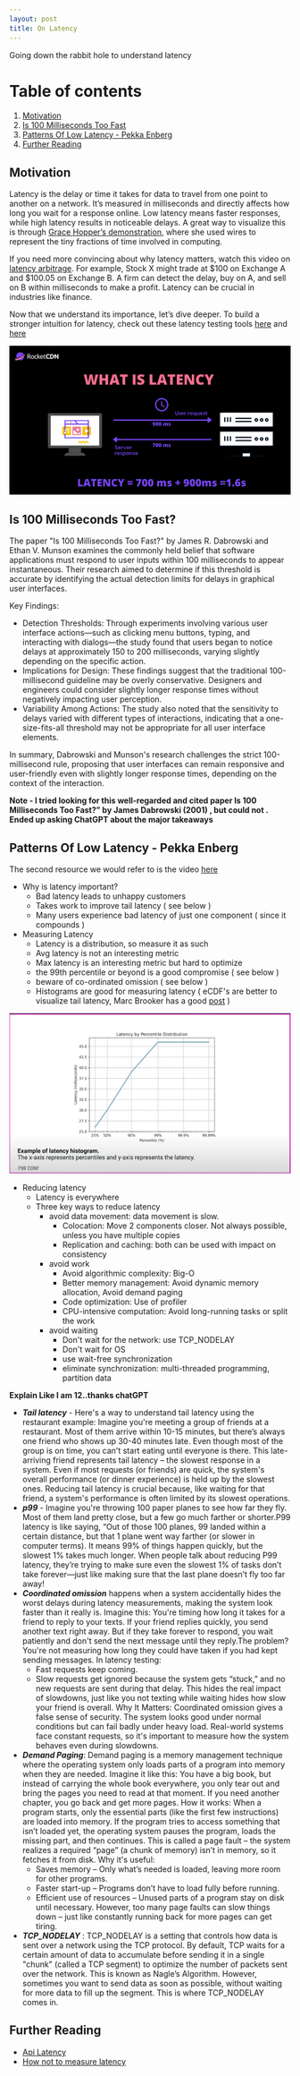 ```yaml
---
layout: post
title: On Latency
---
```


Going down the rabbit hole to understand latency

# Table of contents
1. [Motivation](#introduction)
2. [Is 100 Milliseconds Too Fast](#fast)
3. [Patterns Of Low Latency - Pekka Enberg](#low)
4. [Further Reading](#further)

## Motivation <a name="introduction"></a>
Latency is the delay or time it takes for data to travel from one point to another on a network. It’s measured in milliseconds and directly affects how long you wait for a response online. Low latency means faster responses, while high latency results in noticeable delays.
A great way to visualize this is through [Grace Hopper’s demonstration](https://dataphys.org/list/grace-hopper-nanoseconds/), where she used wires to represent the tiny fractions of time involved in computing.

If you need more convincing about why latency matters, watch this video on [latency arbitrage](https://youtu.be/0eqqCwhPlyU?si=7U4A-NwSVvsGPob1). For example, Stock X might trade at $100 on Exchange A and $100.05 on Exchange B. A firm can detect the delay, buy on A, and sell on B within milliseconds to make a profit. Latency can be crucial in industries like finance.

Now that we understand its importance, let’s dive deeper. To build a stronger intuition for latency, check out these latency testing tools [here](https://aws-latency-test.com/) and [here](https://benjdd.com/aws/)

![latency](https://raw.githubusercontent.com/sponug/sponug.github.io/master/images/Network-latency-explained.png)

## Is 100 Milliseconds Too Fast? <a name="fast"></a>
The paper "Is 100 Milliseconds Too Fast?" by James R. Dabrowski and Ethan V. Munson examines the commonly held belief that software applications must respond to user inputs within 100 milliseconds to appear instantaneous. Their research aimed to determine if this threshold is accurate by identifying the actual detection limits for delays in graphical user interfaces.

Key Findings:
- Detection Thresholds: Through experiments involving various user interface actions—such as clicking menu buttons, typing, and interacting with dialogs—the study found that users began to notice delays at approximately 150 to 200 milliseconds, varying slightly depending on the specific action. 
- Implications for Design: These findings suggest that the traditional 100-millisecond guideline may be overly conservative. Designers and engineers could consider slightly longer response times without negatively impacting user perception.
- Variability Among Actions: The study also noted that the sensitivity to delays varied with different types of interactions, indicating that a one-size-fits-all threshold may not be appropriate for all user interface elements.

In summary, Dabrowski and Munson's research challenges the strict 100-millisecond rule, proposing that user interfaces can remain responsive and user-friendly even with slightly longer response times, depending on the context of the interaction.

**Note - I tried looking for this well-regarded and cited paper Is 100 Milliseconds Too Fast?” by James Dabrowski (2001) , but could not . Ended up asking ChatGPT about the major takeaways**

## Patterns Of Low Latency - Pekka Enberg <a name="low"></a>
The second resource we would refer to is the video [here](https://youtu.be/Bbq8ER_GXrM?si=X2_IT7ealNV7LUMx)

- Why is latency important?
    - Bad latency leads to unhappy customers
    - Takes work to improve tail latency ( see below )
    - Many users experience bad latency of just one component ( since it compounds )
 - Measuring Latency
     - Latency is a distribution, so measure it as such
     -  Avg latency is not an interesting metric
     -  Max latency is an interesting metric but hard to optimize
     -  the 99th percentile or beyond is a good compromise ( see below )
     -  beware of co-ordinated omission ( see below )
     -  Histograms are good for measuring latency   ( eCDF's are better to visualize tail latency, Marc Brooker has a good [post](https://brooker.co.za/blog/2022/09/02/ecdf.html) )

![latency2](https://raw.githubusercontent.com/sponug/sponug.github.io/master/images/latency-hist.JPG)
  
    
 - Reducing latency
     -  Latency is everywhere
     -  Three key ways to reduce latency
         - avoid data movement: data movement is slow.
             - Colocation: Move 2 components closer. Not always possible, unless you have multiple copies
             - Replication and caching: both can be used with impact on consistency 
         - avoid work
             - Avoid algorithmic complexity: Big-O
             - Better memory management: Avoid dynamic memory allocation, Avoid demand paging
             - Code optimization: Use of profiler
             - CPU-intensive computation: Avoid long-running tasks or split the work
         - avoid waiting
             - Don't wait for the network: use TCP_NODELAY
             - Don't wait for OS
             - use wait-free synchronization
             - eliminate synchronization: multi-threaded programming, partition data        
 

**Explain Like I am 12..thanks chatGPT**
 - ***Tail latency*** - Here's a way to understand tail latency using the restaurant example: Imagine you're meeting a group of friends at a restaurant. Most of them arrive within 10-15 minutes, but there’s always one friend who shows up 30-40 minutes late. Even though most of the group is on time, you can't start eating until everyone is there. This late-arriving friend represents tail latency – the slowest response in a system. Even if most requests (or friends) are quick, the system's overall performance (or dinner experience) is held up by the slowest ones. Reducing tail latency is crucial because, like waiting for that friend, a system's performance is often limited by its slowest operations.
 - ***p99***  - Imagine you're throwing 100 paper planes to see how far they fly. Most of them land pretty close, but a few go much farther or shorter.P99 latency is like saying, “Out of those 100 planes, 99 landed within a certain distance, but that 1 plane went way farther (or slower in computer terms). It means 99% of things happen quickly, but the slowest 1% takes much longer. When people talk about reducing P99 latency, they’re trying to make sure even the slowest 1% of tasks don’t take forever—just like making sure that the last plane doesn’t fly too far away!
 - ***Coordinated omission*** happens when a system accidentally hides the worst delays during latency measurements, making the system look faster than it really is.
Imagine this:
You're timing how long it takes for a friend to reply to your texts. If your friend replies quickly, you send another text right away. But if they take forever to respond, you wait patiently and don't send the next message until they reply.The problem? You're not measuring how long they could have taken if you had kept sending messages.
In latency testing:
    - Fast requests keep coming.
    - Slow requests get ignored because the system gets “stuck,” and no new requests are sent during that delay.
This hides the real impact of slowdowns, just like you not texting while waiting hides how slow your friend is overall.
Why It Matters:
Coordinated omission gives a false sense of security. The system looks good under normal conditions but can fail badly under heavy load. Real-world systems face constant requests, so it's important to measure how the system behaves even during slowdowns.
- ***Demand Paging***: Demand paging is a memory management technique where the operating system only loads parts of a program into memory when they are needed.
Imagine it like this:
You have a big book, but instead of carrying the whole book everywhere, you only tear out and bring the pages you need to read at that moment. If you need another chapter, you go back and get more pages.
How it works:
When a program starts, only the essential parts (like the first few instructions) are loaded into memory. If the program tries to access something that isn’t loaded yet, the operating system pauses the program, loads the missing part, and then continues. This is called a page fault – the system realizes a required “page” (a chunk of memory) isn’t in memory, so it fetches it from disk.
Why it's useful:
    - Saves memory – Only what’s needed is loaded, leaving more room for other programs.
    - Faster start-up – Programs don’t have to load fully before running.
    - Efficient use of resources – Unused parts of a program stay on disk until necessary.
However, too many page faults can slow things down – just like constantly running back for more pages can get tiring.
- ***TCP_NODELAY*** : TCP_NODELAY is a setting that controls how data is sent over a network using the TCP protocol. By default, TCP waits for a certain amount of data to accumulate before sending it in a single "chunk" (called a TCP segment) to optimize the number of packets sent over the network. This is known as Nagle’s Algorithm. However, sometimes you want to send data as soon as possible, without waiting for more data to fill up the segment. This is where TCP_NODELAY comes in.


## Further Reading <a name="further"></a>

- [Api Latency](https://blog.postman.com/what-is-api-latency/)
- [How not to measure latency](https://www.infoq.com/presentations/latency-response-time/)
